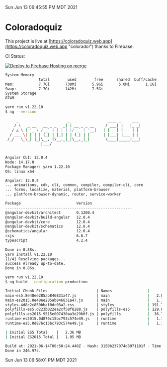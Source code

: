 Sun Jun 13 06:45:55 PM MDT 2021

# Coloradoquiz


This project is live at [https://coloradoquiz.web.app](https://coloradoquiz.web.app "colorado!") thanks to Firebase.

CI Status: 

[![Deploy to Firebase Hosting on merge](https://github.com/teamkushal/coloradoquiz/actions/workflows/firebase-hosting-merge.yml/badge.svg)](https://github.com/teamkushal/coloradoquiz/actions/workflows/firebase-hosting-merge.yml)

```bash
System Memory
               total        used        free      shared  buff/cache   available
Mem:           7.7Gi       738Mi       5.9Gi       5.0Mi       1.1Gi       6.6Gi
Swap:          7.7Gi       142Mi       7.5Gi
System Storage
874M	.
```
```bash
yarn run v1.22.10
$ ng --version

     _                      _                 ____ _     ___
    / \   _ __   __ _ _   _| | __ _ _ __     / ___| |   |_ _|
   / △ \ | '_ \ / _` | | | | |/ _` | '__|   | |   | |    | |
  / ___ \| | | | (_| | |_| | | (_| | |      | |___| |___ | |
 /_/   \_\_| |_|\__, |\__,_|_|\__,_|_|       \____|_____|___|
                |___/
    

Angular CLI: 12.0.4
Node: 14.17.0
Package Manager: yarn 1.22.10
OS: linux x64

Angular: 12.0.4
... animations, cdk, cli, common, compiler, compiler-cli, core
... forms, localize, material, platform-browser
... platform-browser-dynamic, router, service-worker

Package                         Version
---------------------------------------------------------
@angular-devkit/architect       0.1200.4
@angular-devkit/build-angular   12.0.4
@angular-devkit/core            12.0.4
@angular-devkit/schematics      12.0.4
@schematics/angular             12.0.4
rxjs                            6.6.7
typescript                      4.2.4
    
Done in 0.88s.
yarn install v1.22.10
[1/4] Resolving packages...
success Already up-to-date.
Done in 0.86s.
```
```bash
yarn run v1.22.10
$ ng build --configuration production

Initial Chunk Files                      | Names                |      Size
main-es5.8e48ee285ab846831a47.js         | main                 |   2.04 MB
main-es2015.8e48ee285ab846831a47.js      | main                 |   1.72 MB
styles.4d8c2c850bbaf0dc03a2.css          | styles               | 191.72 kB
polyfills-es5.d223b022ea2cf58f8288.js    | polyfills-es5        | 129.80 kB
polyfills-es2015.9515e007430aa3e29b0f.js | polyfills            |  36.72 kB
runtime-es2015.0d876c15bc793c574e49.js   | runtime              |   1.15 kB
runtime-es5.0d876c15bc793c574e49.js      | runtime              |   1.15 kB

| Initial ES5 Total    |   2.36 MB
| Initial ES2015 Total |   1.95 MB

Build at: 2021-06-14T00:50:24.440Z - Hash: 3150b237074d3971101f - Time: 241216ms
Done in 246.97s.
```
Sun Jun 13 06:58:01 PM MDT 2021
